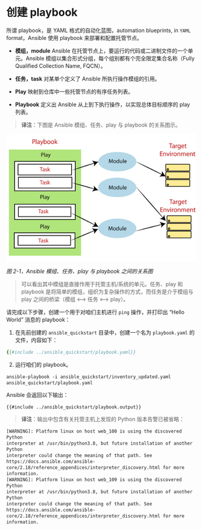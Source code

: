 # 创建 playbook

所谓 playbook，是 YAML 格式的自动化蓝图，automation blueprints, in `YAML` format，Ansible 使用 playbook 来部署和配置托管节点。

- **模组，module**
    Ansible 在托管节点上，要运行的代码或二进制文件的一个单元。Ansible 模组以集合形式分组，每个组别都有个完全限定集合名称（Fully Qualified Collection Name, FQCN）。

- **任务，task**
    对某单个定义了 Ansible 所执行操作模组的引用。

- **Play**
    映射到仓库中一些托管节点的有序任务列表。

- **Playbook**
    定义出 Ansible 从上到下执行操作，以实现总体目标顺序的 play 列表。

> **译注**：下图是 Ansible 模组、任务、play 与 playbook 的关系图示。

![Ansible 模组、任务、play 与 playbook 之间的关系图示](images/ansible-playbooks.jpeg)

*图 2-1，Ansible 模组、任务、play 与 playbook 之间的关系图*


> 可以看出其中模组是直接作用于托管主机/系统的单元。任务、play 和 playbook 是将简单的模组，组织为复杂操作的方式，而任务是介于模组与 play 之间的桥梁（模组 <--> 任务 <--> play）。

请完成以下步骤，创建一个用于对咱们主机进行 `ping` 操作，并打印出 “Hello World” 消息的 playbook：

1. 在先前创建的 `ansible_quickstart` 目录中，创建一个名为 `playbook.yaml` 的文件，内容如下：

```yaml
{{#include ../ansible_quickstart/playbook.yaml}}
```

2. 运行咱们的 playbook。

```console
ansible-playbook -i ansible_quickstart/inventory_updated.yaml ansible_quickstart/playbook.yaml
```

Ansible 会返回以下输出：

```console
{{#include ../ansible_quickstart/playbook.output}}
```

> **译注**：输出中包含有关托管主机上发现的 Python 版本告警已被省略：

```console
[WARNING]: Platform linux on host web_100 is using the discovered Python
interpreter at /usr/bin/python3.8, but future installation of another Python
interpreter could change the meaning of that path. See
https://docs.ansible.com/ansible-
core/2.18/reference_appendices/interpreter_discovery.html for more information.
[WARNING]: Platform linux on host web_109 is using the discovered Python
interpreter at /usr/bin/python3.8, but future installation of another Python
interpreter could change the meaning of that path. See
https://docs.ansible.com/ansible-
core/2.18/reference_appendices/interpreter_discovery.html for more information.
```
